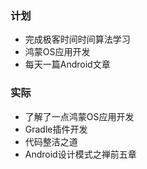 ### 计划

* 完成极客时间时间算法学习
* 鸿蒙OS应用开发
* 每天一篇Android文章

### 实际

* 了解了一点鸿蒙OS应用开发
* Gradle插件开发
* 代码整洁之道
* Android设计模式之禅前五章